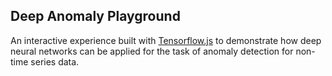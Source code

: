 ## Deep Anomaly Playground

An interactive experience built with [Tensorflow.js](http://tensorflow.org/js) to demonstrate how deep neural networks can be applied for the task of anomaly detection for non-time series data.